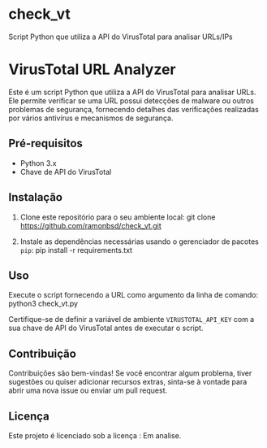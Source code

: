 # check_vt
Script Python que utiliza a API do VirusTotal para analisar URLs/IPs

# VirusTotal URL Analyzer

Este é um script Python que utiliza a API do VirusTotal para analisar URLs. Ele permite verificar se uma URL possui detecções de malware ou outros problemas de segurança, fornecendo detalhes das verificações realizadas por vários antivírus e mecanismos de segurança.

## Pré-requisitos

- Python 3.x
- Chave de API do VirusTotal

## Instalação

1. Clone este repositório para o seu ambiente local:
git clone https://github.com/ramonbsd/check_vt.git


2. Instale as dependências necessárias usando o gerenciador de pacotes `pip`:
pip install -r requirements.txt




## Uso

Execute o script fornecendo a URL como argumento da linha de comando:
python3 check_vt.py <URL> <Arquivo-Lista>



Certifique-se de definir a variável de ambiente `VIRUSTOTAL_API_KEY` com a sua chave de API do VirusTotal antes de executar o script.

## Contribuição

Contribuições são bem-vindas! Se você encontrar algum problema, tiver sugestões ou quiser adicionar recursos extras, sinta-se à vontade para abrir uma nova issue ou enviar um pull request.

## Licença

Este projeto é licenciado sob a licença : Em analise.



